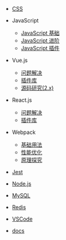 - [CSS](/css/README)

- JavaScript
  - [JavaScript 基础](/js/base/docs)
  - [JavaScript 进阶](/js/advanced/object-class)
  - [JavaScript 插件](/js/plugins/README)

- Vue.js
  - [问题解决](/vue/problem/README)
  - [插件库](/vue/plugins/README)
  - [源码研究(2.x)](/vue/source/README)

- React.js
  - [问题解决](/react/problem/README)
  - [插件库](/react/plugins/README)

- Webpack
  - [基础用法](/webpack/base/README)
  - [性能优化](/webpack/optimize/README)
  - [原理探究](/webpack/source/README)

- [Jest](/jest/README)
- [Node.js](/node/README)
- [MySQL](/mysql/README)
- [Redis](/redis/README)
- [VSCode](/vscode/README)
- [docs](/docs/README)
